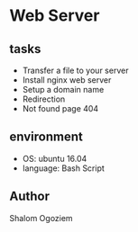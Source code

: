 # Web Server

## tasks
* Transfer a file to your server
* Install nginx web server
* Setup a domain name
* Redirection
* Not found page 404

## environment
* OS: ubuntu 16.04
* language: Bash Script

## Author
Shalom Ogoziem
